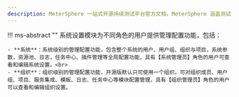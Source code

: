 ```yaml
---
description: MeterSphere 一站式开源持续测试平台官方文档。MeterSphere 涵盖测试管理、接口测试、UI 测试和性能测试等功能，全面兼容 JMeter、Selenium 等主流开源标准，有效助力开发和测试团队充分利用云弹性进行高度可 扩展的自动化测试，加速高质量的软件交付。
---
```


!!! ms-abstract ""
    系统设置模块为不同角色的用户提供管理配置功能，包括：<br>

    - **系统**：系统级别的管理配置功能，包含整个系统的用户、用户组、组织与项目，系统参数，资源池、日志，任务中心、插件管理等全局配置功能，具有【系统管理员】角色的用户可查看和编辑系统设置。<br>
    - **组织**：组织级别的管理配置功能，开源版默认只可使用一个组织。可对组织成员、用户组、项目、服务集成、模板、日志、任务中心等模块配置管理，具有【组织管理员】角色的用户可以查看和编辑组织设置。
